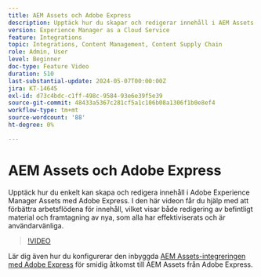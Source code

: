 ```yaml
---
title: AEM Assets och Adobe Express
description: Upptäck hur du skapar och redigerar innehåll i AEM Assets med Adobe Express.
version: Experience Manager as a Cloud Service
feature: Integrations
topic: Integrations, Content Management, Content Supply Chain
role: Admin, User
level: Beginner
doc-type: Feature Video
duration: 510
last-substantial-update: 2024-05-07T00:00:00Z
jira: KT-14645
exl-id: d73c4bdc-c1ff-498c-9584-93e6e39f5e39
source-git-commit: 48433a5367c281cf5a1c106b08a1306f1b0e8ef4
workflow-type: tm+mt
source-wordcount: '88'
ht-degree: 0%

---
```


# AEM Assets och Adobe Express

Upptäck hur du enkelt kan skapa och redigera innehåll i Adobe Experience Manager Assets med Adobe Express. I den här videon får du hjälp med att förbättra arbetsflödena för innehåll, vilket visar både redigering av befintligt material och framtagning av nya, som alla har effektiviserats och är användarvänliga.

>[!VIDEO](https://video.tv.adobe.com/v/3425972/?learn=on)

Lär dig även hur du konfigurerar den inbyggda [AEM Assets-integreringen med Adobe Express](https://experienceleague.adobe.com/en/docs/experience-manager-cloud-service/content/assets/integration-adobe-express/native-integration-adobe-express) för smidig åtkomst till AEM Assets från Adobe Express.

